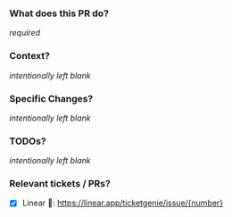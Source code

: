 ### What does this PR do?
*required*

### Context?
*intentionally left blank*

### Specific Changes?
*intentionally left blank*

### TODOs?
*intentionally left blank*

### Relevant tickets / PRs?
- [x] Linear :gem:: https://linear.app/ticketgenie/issue/{number}
